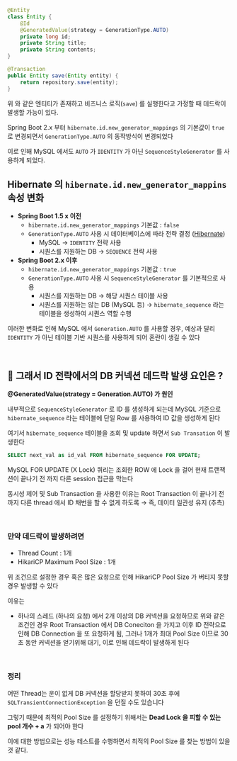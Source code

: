 ```java
@Entity
class Entity {
    @Id
    @GeneratedValue(strategy = GenerationType.AUTO)
    private long id;
    private String title;
    private String contents;
}

@Transaction
public Entity save(Entity entity) {
    return repository.save(entity);
}
```

위 와 같은 엔티티가 존재하고 비즈니스 로직(`save`) 를 실행한다고 가정할 때 데드락이 발생할 가능이 있다.

Spring Boot 2.x 부터 `hibernate.id.new_generator_mappings` 의 기본값이 `true` 로 변경되면서 `GenerationType.AUTO` 의 동작방식이 변경되었다

이로 인해 MySQL 에서도 `AUTO` 가 `IDENTITY` 가 아닌 `SequenceStyleGenerator` 를 사용하게 되었다.

## Hibernate 의 `hibernate.id.new_generator_mappins` 속성 변화

- **Spring Boot 1.5 x 이전**
  - `hibernate.id.new_generator_mappings` 기본값 : `false`
  - `GenerationType.AUTO` 사용 시 데이터베이스에 따라 전략 결정 ([Hibernate](https://discourse.hibernate.org/t/how-to-selectively-specify-an-id-creation-strategy-depending-on-the-connected-dbms-mariadb-10-3-or-above-and-below-and-oracle/10211?utm_source=chatgpt.com))
    - MySQL → `IDENTITY` 전략 사용
    - 시퀀스를 지원하는 DB → `SEQUENCE` 전략 사용
- **Spring Boot 2.x 이후**
  - `hibernate.id.new_generator_mappings` 기본값 : `true`
  - `GenerationType.AUTO` 사용 시 `SequenceStyleGenerator` 를 기본적으로 사용
    - 시퀀스를 지원하는 DB → 해당 시퀀스 테이블 사용
    - 시퀀스를 지원하는 않는 DB (MySQL 등) → `hibernate_sequence` 라는 테이블을 생성하여 시퀀스 역할 수행

이러한 변화로 인해 MySQL 에서 `Generation.AUTO` 를 사용할 경우, 예상과 달리 `IDENTITY` 가 아닌 테이블 기반 시퀀스를 사용하게 되어 혼란이 생길 수 있다

</br>

## 🤔 그래서 ID 전략에서의 DB 커넥션 데드락 발생 요인은 ?

**@GeneratedValue(strategy = Generation.AUTO) 가 원인**

내부적으로 `SequenceStyleGenerator` 로 ID 를 생성하게 되는데 MySQL 기준으로 `hibernate_sequence` 라는 테이블에 단일 Row 를 사용하여 ID 값을 생성하게 된다

여기서 `hibernate_sequence` 테이블을 조회 및 update 하면서 `Sub Transation` 이 발생한다

```sql
SELECT next_val as id_val FROM hibernate_sequence FOR UPDATE;
```

MySQL FOR UPDATE (X Lock) 쿼리는 조회한 ROW 에 Lock 을 걸어 현재 트랜잭션이 끝나기 전 까지 다른 session 접근을 막는다

동시성 제어 및 Sub Transaction 을 사용한 이유는 Root Transaction 이 끝나기 전 까지 다른 thread 에서 ID 채번을 할 수 없게 하도록 → 즉, 데이터 일관성 유지 (추측)

</br>

### 만약 데드락이 발생하려면

- Thread Count : 1개
- HikariCP Maximum Pool Size : 1개

위 조건으로 설정한 경우 혹은 많은 요청으로 인해 HikariCP Pool Size 가 버티지 못할 경우 발생할 수 있다

이유는

- 하나의 스레드 (하나의 요청) 에서 2개 이상의 DB 커넥션을 요청하므로 위와 같은 조건인 경우 Root Transaction 에서 DB Coneciton 을 가지고 이후 ID 전략으로 인해 DB Connection 을 또 요청하게 됨, 그러나 1개가 최대 Pool Size 이므로 30 초 동안 커넥션을 얻기위해 대기, 이로 인해 데드락이 발생하게 된다

</br>

### 정리

어떤 Thread는 운이 없게 DB 커넥션을 할당받지 못하여 30초 후에 `SQLTransientConnectionException` 을 던질 수도 있습니다

그렇기 때문에 최적의 Pool Size 를 설정하기 위해서는 **Dead Lock 을 피할 수 있는 pool 개수 + a** 가 되어야 한다

이에 대한 방법으로는 성능 테스트를 수행하면서 최적의 Pool Size 를 찾는 방법이 있을 것 같다.
